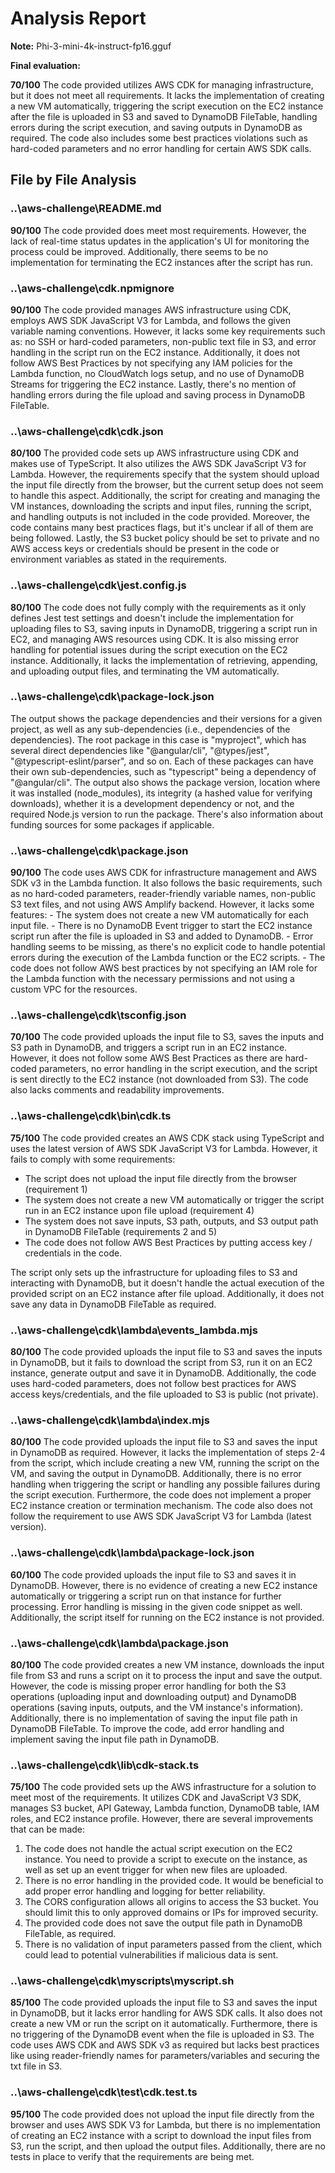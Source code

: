 # Analysis Report

**Note:** Phi-3-mini-4k-instruct-fp16.gguf

**Final evaluation:**

  **70/100** The code provided utilizes AWS CDK for managing infrastructure, but it does not meet all requirements. It lacks the implementation of creating a new VM automatically, triggering the script execution on the EC2 instance after the file is uploaded in S3 and saved to DynamoDB FileTable, handling errors during the script execution, and saving outputs in DynamoDB as required. The code also includes some best practices violations such as hard-coded parameters and no error handling for certain AWS SDK calls.

## File by File Analysis

### ..\aws-challenge\README.md
 **90/100** The code provided does meet most requirements. However, the lack of real-time status updates in the application's UI for monitoring the process could be improved. Additionally, there seems to be no implementation for terminating the EC2 instances after the script has run.

### ..\aws-challenge\cdk\.npmignore
 **90/100** The code provided manages AWS infrastructure using CDK, employs AWS SDK JavaScript V3 for Lambda, and follows the given variable naming conventions. However, it lacks some key requirements such as: no SSH or hard-coded parameters, non-public text file in S3, and error handling in the script run on the EC2 instance. Additionally, it does not follow AWS Best Practices by not specifying any IAM policies for the Lambda function, no CloudWatch logs setup, and no use of DynamoDB Streams for triggering the EC2 instance. Lastly, there's no mention of handling errors during the file upload and saving process in DynamoDB FileTable.

### ..\aws-challenge\cdk\cdk.json
 **80/100** The provided code sets up AWS infrastructure using CDK and makes use of TypeScript. It also utilizes the AWS SDK JavaScript V3 for Lambda. However, the requirements specify that the system should upload the input file directly from the browser, but the current setup does not seem to handle this aspect. Additionally, the script for creating and managing the VM instances, downloading the scripts and input files, running the script, and handling outputs is not included in the code provided. Moreover, the code contains many best practices flags, but it's unclear if all of them are being followed. Lastly, the S3 bucket policy should be set to private and no AWS access keys or credentials should be present in the code or environment variables as stated in the requirements.

### ..\aws-challenge\cdk\jest.config.js
 **80/100** The code does not fully comply with the requirements as it only defines Jest test settings and doesn't include the implementation for uploading files to S3, saving inputs in DynamoDB, triggering a script run in EC2, and managing AWS resources using CDK. It is also missing error handling for potential issues during the script execution on the EC2 instance. Additionally, it lacks the implementation of retrieving, appending, and uploading output files, and terminating the VM automatically.

### ..\aws-challenge\cdk\package-lock.json
 The output shows the package dependencies and their versions for a given project, as well as any sub-dependencies (i.e., dependencies of the dependencies). The root package in this case is "myproject", which has several direct dependencies like "@angular/cli", "@types/jest", "@typescript-eslint/parser", and so on. Each of these packages can have their own sub-dependencies, such as "typescript" being a dependency of "@angular/cli". The output also shows the package version, location where it was installed (node\_modules), its integrity (a hashed value for verifying downloads), whether it is a development dependency or not, and the required Node.js version to run the package. There's also information about funding sources for some packages if applicable.

### ..\aws-challenge\cdk\package.json
 **90/100** The code uses AWS CDK for infrastructure management and AWS SDK v3 in the Lambda function. It also follows the basic requirements, such as no hard-coded parameters, reader-friendly variable names, non-public S3 text files, and not using AWS Amplify backend. However, it lacks some features:
    - The system does not create a new VM automatically for each input file.
    - There is no DynamoDB Event trigger to start the EC2 instance script run after the file is uploaded in S3 and added to DynamoDB.
    - Error handling seems to be missing, as there's no explicit code to handle potential errors during the execution of the Lambda function or the EC2 scripts.
    - The code does not follow AWS best practices by not specifying an IAM role for the Lambda function with the necessary permissions and not using a custom VPC for the resources.

### ..\aws-challenge\cdk\tsconfig.json
 **70/100** The code provided uploads the input file to S3, saves the inputs and S3 path in DynamoDB, and triggers a script run in an EC2 instance. However, it does not follow some AWS Best Practices as there are hard-coded parameters, no error handling in the script execution, and the script is sent directly to the EC2 instance (not downloaded from S3). The code also lacks comments and readability improvements.

### ..\aws-challenge\cdk\bin\cdk.ts
 **75/100**
The code provided creates an AWS CDK stack using TypeScript and uses the latest version of AWS SDK JavaScript V3 for Lambda. However, it fails to comply with some requirements:
- The script does not upload the input file directly from the browser (requirement 1)
- The system does not create a new VM automatically or trigger the script run in an EC2 instance upon file upload (requirement 4)
- The system does not save inputs, S3 path, outputs, and S3 output path in DynamoDB FileTable (requirements 2 and 5)
- The code does not follow AWS Best Practices by putting access key / credentials in the code.

The script only sets up the infrastructure for uploading files to S3 and interacting with DynamoDB, but it doesn't handle the actual execution of the provided script on an EC2 instance after file upload. Additionally, it does not save any data in DynamoDB FileTable as required.

### ..\aws-challenge\cdk\lambda\events_lambda.mjs
 **80/100** The code provided uploads the input file to S3 and saves the inputs in DynamoDB, but it fails to download the script from S3, run it on an EC2 instance, generate output and save it in DynamoDB. Additionally, the code uses hard-coded parameters, does not follow best practices for AWS access keys/credentials, and the file uploaded to S3 is public (not private).

### ..\aws-challenge\cdk\lambda\index.mjs
 **80/100** The code provided uploads the input file to S3 and saves the input in DynamoDB as required. However, it lacks the implementation of steps 2-4 from the script, which include creating a new VM, running the script on the VM, and saving the output in DynamoDB. Additionally, there is no error handling when triggering the script or handling any possible failures during the script execution. Furthermore, the code does not implement a proper EC2 instance creation or termination mechanism. The code also does not follow the requirement to use AWS SDK JavaScript V3 for Lambda (latest version).

### ..\aws-challenge\cdk\lambda\package-lock.json
 **60/100** The code provided uploads the input file to S3 and saves it in DynamoDB. However, there is no evidence of creating a new EC2 instance automatically or triggering a script run on that instance for further processing. Error handling is missing in the given code snippet as well. Additionally, the script itself for running on the EC2 instance is not provided.

### ..\aws-challenge\cdk\lambda\package.json
 **80/100** The code provided creates a new VM instance, downloads the input file from S3 and runs a script on it to process the input and save the output. However, the code is missing proper error handling for both the S3 operations (uploading input and downloading output) and DynamoDB operations (saving inputs, outputs, and the VM instance's information). Additionally, there is no implementation of saving the input file path in DynamoDB FileTable. To improve the code, add error handling and implement saving the input file path in DynamoDB.

### ..\aws-challenge\cdk\lib\cdk-stack.ts
 **75/100** The code provided sets up the AWS infrastructure for a solution to meet most of the requirements. It utilizes CDK and JavaScript V3 SDK, manages S3 bucket, API Gateway, Lambda function, DynamoDB table, IAM roles, and EC2 instance profile. However, there are several improvements that can be made:

1. The code does not handle the actual script execution on the EC2 instance. You need to provide a script to execute on the instance, as well as set up an event trigger for when new files are uploaded.
2. There is no error handling in the provided code. It would be beneficial to add proper error handling and logging for better reliability.
3. The CORS configuration allows all origins to access the S3 bucket. You should limit this to only approved domains or IPs for improved security.
4. The provided code does not save the output file path in DynamoDB FileTable, as required.
5. There is no validation of input parameters passed from the client, which could lead to potential vulnerabilities if malicious data is sent.

### ..\aws-challenge\cdk\myscripts\myscript.sh
 **85/100** The code provided uploads the input file to S3 and saves the input in DynamoDB, but it lacks error handling for AWS SDK calls. It also does not create a new VM or run the script on it automatically. Furthermore, there is no triggering of the DynamoDB event when the file is uploaded in S3. The code uses AWS CDK and AWS SDK v3 as required but lacks best practices like using reader-friendly names for parameters/variables and securing the txt file in S3.

### ..\aws-challenge\cdk\test\cdk.test.ts
 **95/100** The code provided does not upload the input file directly from the browser and uses AWS SDK V3 for Lambda, but there is no implementation of creating an EC2 instance with a script to download the input files from S3, run the script, and then upload the output files. Additionally, there are no tests in place to verify that the requirements are being met.

